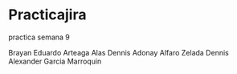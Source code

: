# Practicajira
practica semana 9

Brayan Eduardo Arteaga Alas 
Dennis Adonay Alfaro Zelada
Dennis Alexander Garcia Marroquin